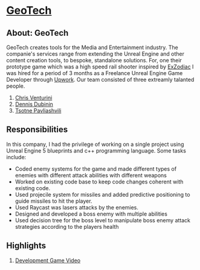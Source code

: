 # [GeoTech](https://www.linkedin.com/company/geotech-bv/)
## About: GeoTech 
GeoTech creates tools for the Media and Entertainment industry. The companie's services range from extending the Unreal Engine and other content creation tools, to bespoke, standalone solutions. 
For, one their prototype game which was a high speed rail shooter inspired by [ExZodiac](https://www.youtube.com/watch?v=Mf57FFkyT8Q) I was hired for a period of 3 months as a Freelance Unreal Engine Game Developer through [Upwork](https://www.upwork.com/). Our team consisted of three extreamly talanted people.
1. [Chris Venturini](https://www.linkedin.com/in/chrismventurini/)
2. [Dennis Dubinin](https://www.linkedin.com/in/ddubinin/)
3. [Tsotne Pavliashvili](https://www.linkedin.com/in/tsotne-pavliashvili-647b21201/)

## Responsibilities 
In this company, I had the privilege of working on a single project using Unreal Engine 5 blueprints and c++ programming language. Some tasks include:
* Coded enemy systems for the game and made different types of enemies with different attack abilities with different weapons
* Worked on existing code base to keep code changes coherent with existing code.
* Used projecile system for missiles and added predictive positioning to guide missiles to hit the player.
* Used Raycast was lasers attacks by the enemies.
* Designed and developed a boss enemy with multiple abilities 
* Used decision tree for the boss level to manipulate boss enemy attack strategies according to the players health

## Highlights
1. [Development Game Video](https://drive.google.com/file/d/1xhSLy2Ffu2BHoUIW4SuT5t9jMoZJrsGQ/view?usp=sharing)
